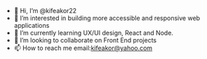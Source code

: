 - 👋 Hi, I’m @kifeakor22
- 👀 I’m interested in building more accessible and responsive web applications
- 🌱 I’m currently learning UX/UI design, React and Node.
- 💞️ I’m looking to collaborate on Front End projects
- 📫 How to reach me email:kifeakor@yahoo.com

<!---
kifeakor22/kifeakor22 is a ✨ special ✨ repository because its `README.md` (this file) appears on your GitHub profile.
You can click the Preview link to take a look at your changes.
--->
